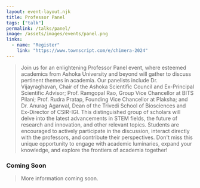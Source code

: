 ```yaml
---
layout: event-layout.njk
title: Professor Panel
tags: ["talk"]
permalink: /talks/panel/
image: /assets/images/events/panel.png
links:
  - name: "Register"
    link: "https://www.townscript.com/e/chimera-2024"
---
```


>Join us for an enlightening Professor Panel event, where esteemed academics from Ashoka University and beyond will gather to discuss pertinent themes in academia. Our panelists include Dr. Vijayraghavan, Chair of the Ashoka Scientific Council and Ex-Principal Scientific Advisor; Prof. Ramgopal Rao, Group Vice Chancellor at BITS Pilani; Prof. Rudra Pratap, Founding Vice Chancellor at Plaksha; and Dr. Anurag Agarwal, Dean of the Trivedi School of Biosciences and Ex-Director of CSIR-IGI.
This distinguished group of scholars will delve into the latest advancements in STEM fields, the future of research and innovation, and other relevant topics. Students are encouraged to actively participate in the discussion, interact directly with the professors, and contribute their perspectives.
Don't miss this unique opportunity to engage with academic luminaries, expand your knowledge, and explore the frontiers of academia together!

### Coming Soon
> More information coming soon.
